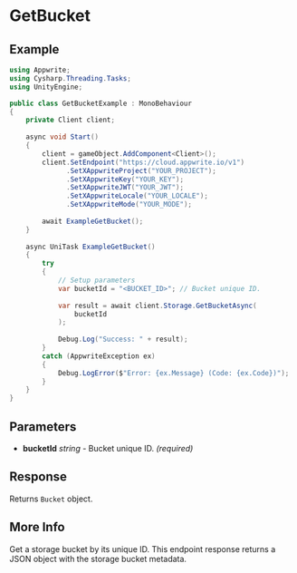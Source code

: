 # GetBucket

## Example

```csharp
using Appwrite;
using Cysharp.Threading.Tasks;
using UnityEngine;

public class GetBucketExample : MonoBehaviour
{
    private Client client;
    
    async void Start()
    {
        client = gameObject.AddComponent<Client>();
        client.SetEndpoint("https://cloud.appwrite.io/v1")
              .SetXAppwriteProject("YOUR_PROJECT");
              .SetXAppwriteKey("YOUR_KEY");
              .SetXAppwriteJWT("YOUR_JWT");
              .SetXAppwriteLocale("YOUR_LOCALE");
              .SetXAppwriteMode("YOUR_MODE");
        
        await ExampleGetBucket();
    }
    
    async UniTask ExampleGetBucket()
    {
        try
        {
            // Setup parameters
            var bucketId = "<BUCKET_ID>"; // Bucket unique ID.
            
            var result = await client.Storage.GetBucketAsync(
                bucketId
            );
            
            Debug.Log("Success: " + result);
        }
        catch (AppwriteException ex)
        {
            Debug.LogError($"Error: {ex.Message} (Code: {ex.Code})");
        }
    }
}
```

## Parameters

- **bucketId** *string* - Bucket unique ID. *(required)*

## Response

Returns `Bucket` object.
## More Info

Get a storage bucket by its unique ID. This endpoint response returns a JSON object with the storage bucket metadata.
